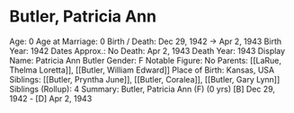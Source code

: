 # Butler, Patricia Ann

Age: 0
Age at Marriage: 0
Birth / Death: Dec 29, 1942 → Apr 2, 1943
Birth Year: 1942
Dates Approx.: No
Death: Apr 2, 1943
Death Year: 1943
Display Name: Patricia Ann Butler
Gender: F
Notable Figure: No
Parents: [[LaRue, Thelma Loretta]], [[Butler, William Edward]]
Place of Birth: Kansas, USA
Siblings: [[Butler, Pryntha June]], [[Butler, Coralea]], [[Butler, Gary Lynn]]
Siblings (Rollup): 4
Summary: Butler, Patricia Ann (F) (0 yrs)
[B] Dec 29, 1942 - [D] Apr 2, 1943